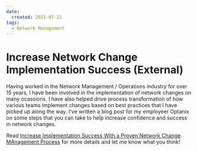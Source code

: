 ```yaml
---
date:
  created: 2021-07-22
tags:
  - Network Management
---
```


# Increase Network Change Implementation Success (External)

Having worked in the Network Management / Operations industry for over 15 years, I have been involved in the implementation of network changes on many ocassions. I have also helped drive process transformation of how various teams implement changes based on best practices that I have picked up along the way. I've written a blog post for my employeer Optanix on some steps that you can take to help increase confidence and success in network changes.

Read [Increase Implementation Success With a Proven Network Change MAnagement Process](https://www.optanix.com/increase-implementation-success-proven-network-change-management-process/) for more details and let me know what you think!
